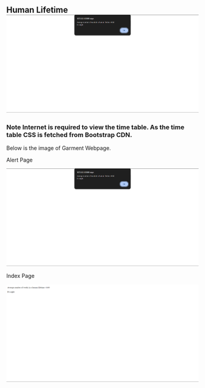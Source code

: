 ## Human Lifetime![alt text](image.png)

### Note Internet is required to view the time table. As the time table CSS is fetched from Bootstrap CDN.

Below is the image of Garment Webpage.

Alert Page

![Alert](./image.png)

Index Page

![Index](./output.png)